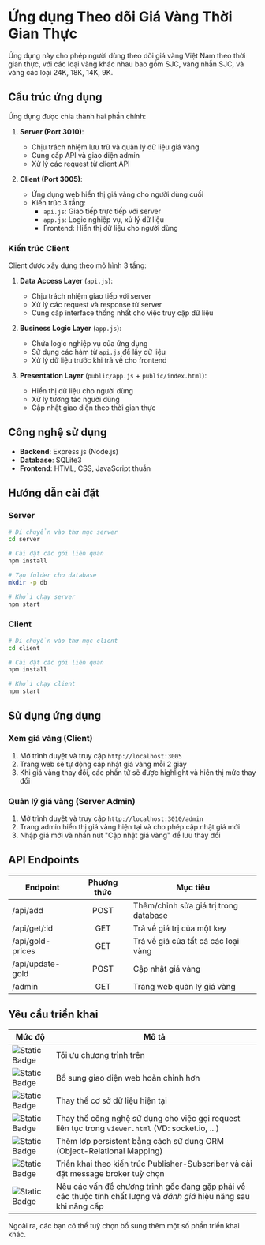 # Ứng dụng Theo dõi Giá Vàng Thời Gian Thực

Ứng dụng này cho phép người dùng theo dõi giá vàng Việt Nam theo thời gian thực, với các loại vàng khác nhau bao gồm SJC, vàng nhẫn SJC, và vàng các loại 24K, 18K, 14K, 9K.


## Cấu trúc ứng dụng

Ứng dụng được chia thành hai phần chính:

1. **Server (Port 3010)**: 
   - Chịu trách nhiệm lưu trữ và quản lý dữ liệu giá vàng
   - Cung cấp API và giao diện admin
   - Xử lý các request từ client API

2. **Client (Port 3005)**: 
   - Ứng dụng web hiển thị giá vàng cho người dùng cuối
   - Kiến trúc 3 tầng:
     - `api.js`: Giao tiếp trực tiếp với server
     - `app.js`: Logic nghiệp vụ, xử lý dữ liệu 
     - Frontend: Hiển thị dữ liệu cho người dùng

### Kiến trúc Client

Client được xây dựng theo mô hình 3 tầng:

1. **Data Access Layer** (`api.js`):
   - Chịu trách nhiệm giao tiếp với server
   - Xử lý các request và response từ server
   - Cung cấp interface thống nhất cho việc truy cập dữ liệu

2. **Business Logic Layer** (`app.js`):
   - Chứa logic nghiệp vụ của ứng dụng
   - Sử dụng các hàm từ `api.js` để lấy dữ liệu
   - Xử lý dữ liệu trước khi trả về cho frontend

3. **Presentation Layer** (`public/app.js` + `public/index.html`):
   - Hiển thị dữ liệu cho người dùng
   - Xử lý tương tác người dùng
   - Cập nhật giao diện theo thời gian thực

## Công nghệ sử dụng

- **Backend**: Express.js (Node.js)
- **Database**: SQLite3
- **Frontend**: HTML, CSS, JavaScript thuần

## Hướng dẫn cài đặt

### Server

```bash
# Di chuyển vào thư mục server
cd server

# Cài đặt các gói liên quan
npm install

# Tạo folder cho database
mkdir -p db

# Khởi chạy server
npm start
```

### Client

```bash
# Di chuyển vào thư mục client
cd client

# Cài đặt các gói liên quan
npm install

# Khởi chạy client
npm start
```



## Sử dụng ứng dụng

### Xem giá vàng (Client)

1. Mở trình duyệt và truy cập `http://localhost:3005`
2. Trang web sẽ tự động cập nhật giá vàng mỗi 2 giây
3. Khi giá vàng thay đổi, các phần tử sẽ được highlight và hiển thị mức thay đổi

### Quản lý giá vàng (Server Admin)

1. Mở trình duyệt và truy cập `http://localhost:3010/admin`
2. Trang admin hiển thị giá vàng hiện tại và cho phép cập nhật giá mới
3. Nhập giá mới và nhấn nút "Cập nhật giá vàng" để lưu thay đổi

## API Endpoints

| Endpoint | Phương thức | Mục tiêu |
|----------|:-----------:|----------|
| /api/add | POST | Thêm/chỉnh sửa giá trị trong database |
| /api/get/:id | GET | Trả về giá trị của một key |
| /api/gold-prices | GET | Trả về giá của tất cả các loại vàng |
| /api/update-gold | POST | Cập nhật giá vàng |
| /admin | GET | Trang web quản lý giá vàng |

## Yêu cầu triển khai
| Mức độ | Mô tả |
|--|--|
| ![Static Badge](https://img.shields.io/badge/OPTIONAL-medium-yellow)  | Tối ưu chương trình trên |
| ![Static Badge](https://img.shields.io/badge/OPTIONAL-easy-green) | Bổ sung giao diện web hoàn chỉnh hơn |
| ![Static Badge](https://img.shields.io/badge/OPTIONAL-easy-green) | Thay thế cơ sở dữ liệu hiện tại |
| ![Static Badge](https://img.shields.io/badge/REQUIRED-easy-green) | Thay thế công nghệ sử dụng cho việc gọi request liên tục trong `viewer.html` (VD: socket.io, ...) |
| ![Static Badge](https://img.shields.io/badge/REQUIRED-medium-yellow) | Thêm lớp persistent bằng cách sử dụng ORM (Object-Relational Mapping) |
| ![Static Badge](https://img.shields.io/badge/REQUIRED-medium-yellow) | Triển khai theo kiến trúc Publisher-Subscriber và cài đặt message broker tuỳ chọn |
| ![Static Badge](https://img.shields.io/badge/REQUIRED-medium-yellow) | Nêu các vấn đề chương trình gốc đang gặp phải về các thuộc tính chất lượng và *đánh giá* hiệu năng sau khi nâng cấp |

Ngoài ra, các bạn có thể tuỳ chọn bổ sung thêm một số phần triển khai khác.

